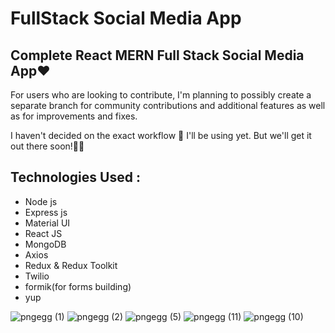 # FullStack Social Media App

## Complete React MERN Full Stack Social Media App❤️

 For users who are looking to contribute, I'm planning to possibly create a separate branch for community contributions and additional features as well as for improvements and fixes.

I haven't decided on the exact workflow 🦆 I'll be using yet. But we'll get it out there soon!🙏🙏

## Technologies Used :

* Node js 
* Express js 
* Material UI
* React JS
* MongoDB
* Axios
* Redux & Redux Toolkit
* Twilio
* formik(for forms building)
* yup



![pngegg (1)](https://user-images.githubusercontent.com/101923733/204466097-cc128d67-7983-444e-bd0b-45f5ec8e9bc9.png)
![pngegg (2)](https://user-images.githubusercontent.com/101923733/204466298-0e47f083-ad6e-40f2-a974-84553763e257.png)
![pngegg (5)](https://user-images.githubusercontent.com/101923733/204466930-2fe139b6-7b16-45e0-8c55-881ecb5a1136.png)
![pngegg (11)](https://user-images.githubusercontent.com/101923733/204467985-490043c9-6712-46d8-823d-89de4bbde788.png)
![pngegg (10)](https://user-images.githubusercontent.com/101923733/204467670-b271cfa2-5a0a-41b2-a7e3-3c381fefdc6e.png)

